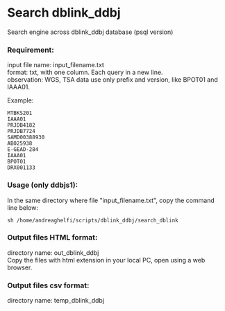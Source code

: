 # Search dblink_ddbj
Search engine across dblink_ddbj database (psql version)

### Requirement:
input file name: input_filename.txt <br>
format: txt, with one column. Each query in a new line.<br>
observation: WGS, TSA data use only prefix and version, like BPOT01 and IAAA01.<br>

Example: 
```
MTBKS201
IAAA01
PRJDB4182
PRJDB7724
SAMD00388930
AB025938
E-GEAD-284
IAAA01
BPOT01
DRX001133
```
### Usage (only ddbjs1):
In the same directory where file "input_filename.txt", copy the command line below: <br>
```
sh /home/andreaghelfi/scripts/dblink_ddbj/search_dblink
```
### Output files HTML format:
directory name: out_dblink_ddbj <br>
Copy the files with html extension in your local PC, open using a web browser.<br>

### Output files csv format:
directory name: temp_dblink_ddbj <br>
